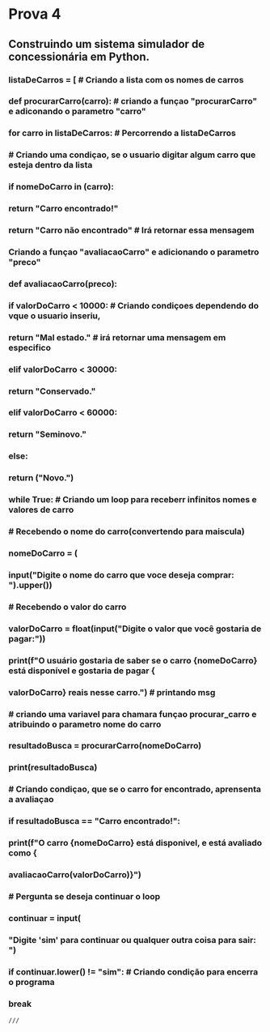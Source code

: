 # Prova 4
## Construindo um sistema simulador de concessionária em Python.


### listaDeCarros = [  # Criando a lista com os nomes de carros


### def procurarCarro(carro):  # criando a funçao "procurarCarro" e adiconando o parametro "carro"
###    for carro in listaDeCarros:  # Percorrendo a listaDeCarros
###        # Criando uma condiçao, se o usuario digitar algum carro que esteja dentro da lista
###        if nomeDoCarro in (carro):
###            return "Carro encontrado!"

###    return "Carro não encontrado"  # Irá retornar essa mensagem


### Criando a funçao "avaliacaoCarro" e adicionando o parametro "preco"
### def avaliacaoCarro(preco):
###    if valorDoCarro < 10000:  # Criando condiçoes dependendo do vque o usuario inseriu,
###        return "Mal estado."  # irá retornar uma mensagem em especifico

###    elif valorDoCarro < 30000:
###        return "Conservado."

###    elif valorDoCarro < 60000:
###        return "Seminovo."

###    else:
###        return ("Novo.")


### while True:  # Criando um loop para receberr infinitos nomes e valores de carro

###    # Recebendo o nome do carro(convertendo para maiscula)
###    nomeDoCarro = (
###        input("Digite o nome do carro que voce deseja comprar: ").upper())
###    # Recebendo o valor do carro
###    valorDoCarro = float(input("Digite o valor que você gostaria de pagar:"))
###    print(f"O usuário gostaria de saber se o carro {nomeDoCarro} está disponível e gostaria de pagar {
###          valorDoCarro} reais nesse carro.")  # printando msg

###    # criando uma variavel para chamara funçao procurar_carro e atribuindo o parametro nome do carro
###    resultadoBusca = procurarCarro(nomeDoCarro)
###    print(resultadoBusca)

###    # Criando condiçao, que se o carro for encontrado, aprensenta a avaliaçao
###    if resultadoBusca == "Carro encontrado!":
###        print(f"O carro {nomeDoCarro} está disponivel, e está avaliado como {
###              avaliacaoCarro(valorDoCarro)}")

###   # Pergunta se deseja continuar o loop
###    continuar = input(
###        "Digite 'sim' para continuar ou qualquer outra coisa para sair: ")
###    if continuar.lower() != "sim":  # Criando condição para encerra o programa
###        break

    ///
